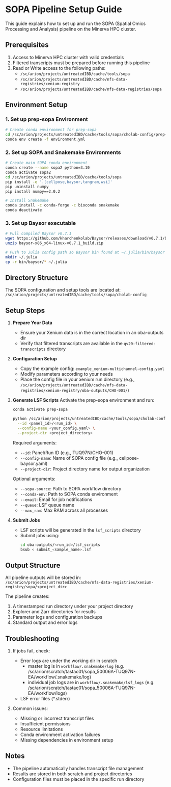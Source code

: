 # SOPA Pipeline Setup Guide

This guide explains how to set up and run the SOPA (Spatial Omics Processing and Analysis) pipeline on the Minerva HPC cluster.

## Prerequisites

1. Access to Minerva HPC cluster with valid credentials
2. Filtered transcripts must be prepared before running this pipeline
3. Read or Write access to the following paths:
   - `/sc/arion/projects/untreatedIBD/cache/tools/sopa`
   - `/sc/arion/projects/untreatedIBD/cache/nfs-data-registries/xenium-registry`
   - `/sc/arion/projects/untreatedIBD/cache/nfs-data-registries/sopa`

## Environment Setup

### 1. Set up prep-sopa Environment
```bash
# Create conda environment for prep-sopa
cd /sc/arion/projects/untreatedIBD/cache/tools/sopa/cholab-config/prep-sopa-run
conda env create -f environment.yml
```

### 2. Set up SOPA and Snakemake Environments
```bash
# Create main SOPA conda environment
conda create --name sopa2 python=3.10
conda activate sopa2
cd /sc/arion/projects/untreatedIBD/cache/tools/sopa
pip install -e '.[cellpose,baysor,tangram,wsi]'
pip uninstall numpy
pip install numpy==2.0.2

# Install Snakemake
conda install -c conda-forge -c bioconda snakemake
conda deactivate

```

### 3. Set up Baysor executable
```bash
# Pull compiled Baysor v0.7.1
wget https://github.com/kharchenkolab/Baysor/releases/download/v0.7.1/baysor-x86_x64-linux-v0.7.1_build.zip
unzip baysor-x86_x64-linux-v0.7.1_build.zip

# Push to Julia config path so Baysor bin found at ~/.julia/bin/baysor
mkdir ~/.julia
cp -r bin/baysor/* ~/.julia
```

## Directory Structure

The SOPA configuration and setup tools are located at:
```/sc/arion/projects/untreatedIBD/cache/tools/sopa/cholab-config```

## Setup Steps

1. **Prepare Your Data**
   - Ensure your Xenium data is in the correct location in an oba-outputs dir
   - Verify that filtered transcripts are available in the `qv20-filtered-transcripts` directory

2. **Configuration Setup**
   - Copy the example config: `example_xenium-multichannel-config.yaml`
   - Modify parameters according to your needs
   - Place the config file in your xenium run directory (e.g., `/sc/arion/projects/untreatedIBD/cache/nfs-data-registries/xenium-registry/oba-outputs/CHO-001/`)

3. **Generate LSF Scripts**
   Activate the prep-sopa environment and run:

   ```bash
   conda activate prep-sopa

   python /sc/arion/projects/untreatedIBD/cache/tools/sopa/cholab-config/prep-sopa-run/main.py \
     --id <panel_id>/<run_id> \
     --config-name <your_config.yaml> \
     --project-dir <project_directory>
   ```

   Required arguments:
   - `--id`: Panel/Run ID (e.g., TUQ97N/CHO-001)
   - `--config-name`: Name of SOPA config file (e.g., cellpose-baysor.yaml)
   - `--project-dir`: Project directory name for output organization

   Optional arguments:
   - `--sopa-source`: Path to SOPA workflow directory
   - `--conda-env`: Path to SOPA conda environment
   - `--email`: Email for job notifications
   - `--queue`: LSF queue name
   - `--max_ram`: Max RAM across all processes

4. **Submit Jobs**
   - LSF scripts will be generated in the `lsf_scripts` directory
   - Submit jobs using:
     ```bash
     cd oba-outputs/<run_id>/lsf_scripts
     bsub < submit_<sample_name>.lsf
     ```

## Output Structure

All pipeline outputs will be stored in:
`/sc/arion/projects/untreatedIBD/cache/nfs-data-registries/xenium-registry/sopa/<project_dir>`

The pipeline creates:
1. A timestamped run directory under your project directory
2. Explorer and Zarr directories for results
3. Parameter logs and configuration backups
4. Standard output and error logs

## Troubleshooting

1. If jobs fail, check:
   - Error logs are under the working dir in scratch
     - master log is in `workflow/.snakemake/log` (e.g. /sc/arion/scratch/tastac01/sopa_50006A-TUQ97N-EA/workflow/.snakemake/log)
     - individual job logs are in `workflow/.snakemake/lsf_logs` (e.g. /sc/arion/scratch/tastac01/sopa_50006A-TUQ97N-EA/workflow/logs)
   - LSF error files (*.stderr)

2. Common issues:
   - Missing or incorrect transcript files
   - Insufficient permissions
   - Resource limitations
   - Conda environment activation failures
   - Missing dependencies in environment setup

## Notes

- The pipeline automatically handles transcript file management
- Results are stored in both scratch and project directories
- Configuration files must be placed in the specific run directory
